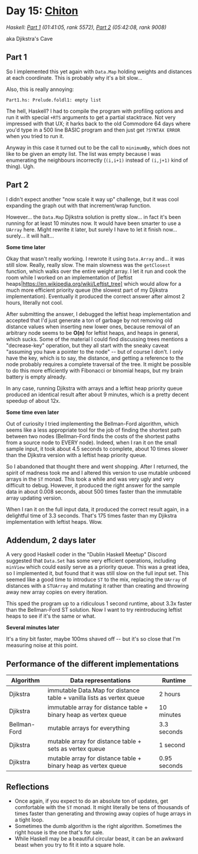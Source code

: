 # Day 15: [Chiton](https://adventofcode.com/2021/day/15)
*Haskell: [Part 1](https://github.com/DestyNova/advent_of_code_2021/blob/main/day15/Part1.hs) (01:41:05, rank 5572), [Part 2](https://github.com/DestyNova/advent_of_code_2021/blob/main/day15/Part2.hs) (05:42:08, rank 9008)*

aka Djikstra's Cave

## Part 1

So I implemented this yet again with `Data.Map` holding weights and distances at each coordinate. This is probably why it's a bit slow...

Also, this is really annoying:

```
Part1.hs: Prelude.foldl1: empty list
```

The hell, Haskell? I had to compile the program with profiling options and run it with special `+RTS` arguments to get a partial stacktrace. Not very impressed with that UX; it harks back to the old Commodore 64 days where you'd type in a 500 line BASIC program and then just get `?SYNTAX ERROR` when you tried to run it.

Anyway in this case it turned out to be the call to `minimumBy`, which does not like to be given an empty list. The list was empty because I was enumerating the neighbours incorrectly (`(i,i+1)` instead of `(i,j+1)` kind of thing). Ugh.

## Part 2

I didn't expect another "now scale it way up" challenge, but it was cool expanding the graph out with that increment/wrap function.

However... the `Data.Map` Djikstra solution is pretty slow... in fact it's been running for at least 10 minutes now. It would have been smarter to use a `UArray` here. Might rewrite it later, but surely I have to let it finish now... surely... it will halt...

__Some time later__

Okay that wasn't really working. I rewrote it using `Data.Array` and... it was still slow. Really, really slow. The main slowness was the `getClosest` function, which walks over the entire weight array. I let it run and cook the room while I worked on an implementation of [leftist heaps|https://en.wikipedia.org/wiki/Leftist_tree] which would allow for a much more efficient priority queue (the slowest part of my Djikstra implementation). Eventually it produced the correct answer after almost 2 hours, literally not cool.

After submitting the answer, I debugged the leftist heap implementation and accepted that I'd just generate a ton of garbage by not removing old distance values when inserting new lower ones, because removal of an arbitrary node seems to be __O(n)__ for leftist heaps, and heaps in general, which sucks. Some of the material I could find discussing trees mentions a "decrease-key" operation, but they all start with the sneaky caveat "assuming you have a pointer to the node" -- but of course I don't. I only have the key, which is to say, the distance, and getting a reference to the node probably requires a complete traversal of the tree. It might be possible to do this more efficiently with Fibonacci or binomial heaps, but my brain battery is empty already.

In any case, running Djikstra with arrays and a leftist heap priority queue produced an identical result after about 9 minutes, which is a pretty decent speedup of about 12x.

__Some time even later__

Out of curiosity I tried implementing the Bellman-Ford algorithm, which seems like a less appropriate tool for the job of finding the shortest path between two nodes (Bellman-Ford finds the costs of the shortest paths from a source node to EVERY node). Indeed, when I ran it on the small sample input, it took about 4.5 seconds to complete, about 10 times slower than the Djikstra version with a leftist heap priority queue.

So I abandoned that thought there and went shopping. After I returned, the spirit of madness took me and I altered this version to use mutable unboxed arrays in the `ST` monad. This took a while and was very ugly and very difficult to debug. However, it produced the right answer for the sample data in about 0.008 seconds, about 500 times faster than the immutable array updating version.

When I ran it on the full input data, it produced the correct result again, in a delightful time of 3.3 seconds. That's 175 times faster than my Djikstra implementation with leftist heaps. Wow.

## Addendum, 2 days later

A very good Haskell coder in the "Dublin Haskell Meetup" Discord suggested that `Data.Set` has some very efficient operations, including `minView` which could easily serve as a priority queue. This was a great idea, so I implemented it, but found that it was still slow on the full input set. This seemed like a good time to introduce `ST` to the mix, replacing the `UArray` of distances with a `STUArray` and mutating it rather than creating and throwing away new array copies on every iteration.

This sped the program up to a ridiculous 1 second runtime, about 3.3x faster than the Bellman-Ford ST solution. Now I want to try reintroducing leftist heaps to see if it's the same or what.

__Several minutes later__

It's a tiny bit faster, maybe 100ms shaved off -- but it's so close that I'm measuring noise at this point.

## Performance of the different implementations

| Algorithm    | Data representations                                                  | Runtime      |
|--------------|-----------------------------------------------------------------------|--------------|
| Djikstra     | immutable Data.Map for distance table + vanilla lists as vertex queue | 2 hours      |
| Djikstra     | immutable array for distance table + binary heap as vertex queue      | 10 minutes   |
| Bellman-Ford | mutable arrays for everything                                         | 3.3 seconds  |
| Djikstra     | mutable array for distance table + sets as vertex queue               | 1 second     |
| Djikstra     | mutable array for distance table + binary heap as vertex queue        | 0.95 seconds |

## Reflections

* Once again, if you expect to do an absolute ton of updates, get comfortable with the `ST` monad. It might literally be tens of thousands of times faster than generating and throwing away copies of huge arrays in a tight loop.
* Sometimes the dumb algorithm is the right algorithm. Sometimes the right house is the one that's for sale.
* While Haskell may be a beautiful circular beast, it can be an awkward beast when you try to fit it into a square hole.
